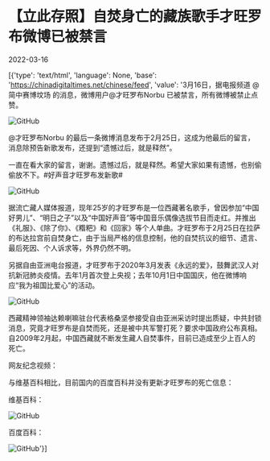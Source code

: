# 【立此存照】自焚身亡的藏族歌手才旺罗布微博已被禁言

2022-03-16

[{'type': 'text/html', 'language': None, 'base': 'https://chinadigitaltimes.net/chinese/feed', 'value': '3月16日，据电报频道 @简中赛博坟场 的消息，微博用户@才旺罗布Norbu 已被禁言，所有微博被禁止点赞。

![GitHub](https://chinadigitaltimes.net/chinese/files/2022/03/image-1647425985607.png)

@才旺罗布Norbu 的最后一条微博消息发布于2月25日，这成为他最后的留言，消息除预告新歌发布，还提到“遗憾过后，就是释然”。



一直在看大家的留言，谢谢。遗憾过后，就是释然。希望大家如果有遗憾，也别偷偷放不下。#好声音才旺罗布发新歌#



![GitHub](https://chinadigitaltimes.net/chinese/files/2022/03/image-1647425995869.png)

据流亡藏人媒体报道，现年25岁的才旺罗布是一位西藏著名歌手，曾因参加“中国好男儿”、“明日之子”以及“中国好声音”等中国音乐偶像选拔节目而走红。并推出《礼服》、《除了你》、《糌粑》和《回家》等个人单曲。才旺罗布于2月25日在拉萨的布达拉宫前自焚身亡，由于当局严格的信息控制，他的自焚抗议的细节、遗言、最后死因、个人诉求等，外界仍然不明。

另据自由亚洲电台报道，才旺罗布于2020年3月发表《永远的爱》，鼓舞武汉人对抗新冠肺炎疫情。去年1月首次登上央视；去年10月1日中国国庆，他在微博响应“我为祖国比爱心”的活动。

![GitHub](https://chinadigitaltimes.net/chinese/files/2022/03/image-1647426570389.png)

西藏精神领袖达赖喇嘛驻台代表格桑坚参接受自由亚洲采访时提出质疑，中共封锁消息，究竟才旺罗布是自焚而死，还是被中共军警打死？要求中国政府公布真相。自2009年2月起，中国西藏就不断发生藏人自焚事件，目前已造成至少上百人的死亡。





网友纪念视频：



与维基百科相比，目前国内的百度百科并没有更新才旺罗布的死亡信息：

维基百科：

![GitHub](https://chinadigitaltimes.net/chinese/files/2022/03/image-1647427043585.png)

百度百科：

![GitHub](https://chinadigitaltimes.net/chinese/files/2022/03/image-1647427061089.png)'}]